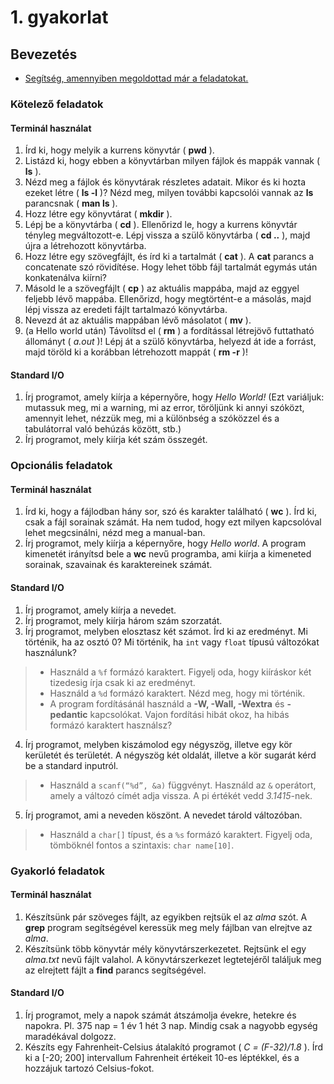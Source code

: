 # 1. gyakorlat

## Bevezetés

* [Segítség, amennyiben megoldottad már a feladatokat.](./demo01.md)

### Kötelező feladatok

#### Terminál használat

1. Írd ki, hogy melyik a kurrens könyvtár ( **pwd** ).
2. Listázd ki, hogy ebben a könyvtárban milyen fájlok és mappák vannak ( **ls** ).
3. Nézd meg a fájlok és könyvtárak részletes adatait. Mikor és ki hozta ezeket létre ( **ls -l** )? Nézd meg, milyen további kapcsolói vannak az **ls** parancsnak ( **man ls** ).
4. Hozz létre egy könyvtárat ( **mkdir** ).
5. Lépj be a könyvtárba ( **cd** ). Ellenőrizd le, hogy a kurrens könyvtár tényleg megváltozott-e. Lépj vissza a szülő könyvtárba ( **cd ..** ), majd újra a létrehozott könyvtárba.
6. Hozz létre egy szövegfájlt, és írd ki a tartalmát ( **cat** ). A **cat** parancs a concatenate szó rövidítése. Hogy lehet több fájl tartalmát egymás után konkatenálva kiírni?
7. Másold le a szövegfájlt ( **cp** ) az aktuális mappába, majd az eggyel feljebb lévő mappába. Ellenőrizd, hogy megtörtént-e a másolás, majd lépj vissza az eredeti fájlt tartalmazó könyvtárba.
8. Nevezd át az aktuális mappában lévő másolatot ( **mv** ).
9. (a Hello world után) Távolítsd el ( **rm** ) a fordítással létrejövő futtatható
állományt ( *a.out* )! Lépj át a szülő könyvtárba, helyezd át ide a forrást, majd töröld ki a korábban létrehozott mappát ( **rm -r** )!

#### Standard I/O

1. Írj programot, amely kiírja a képernyőre, hogy *Hello World!* (Ezt variáljuk: mutassuk meg, mi a warning, mi az error, töröljünk ki annyi szóközt, amennyit lehet, nézzük meg, mi a különbség a szóközzel és a tabulátorral való behúzás között, stb.)
2. Írj programot, mely kiírja két szám összegét.


### Opcionális feladatok

#### Terminál használat

1. Írd ki, hogy a fájlodban hány sor, szó és karakter található ( **wc** ). Írd ki, csak a fájl sorainak számát. Ha nem tudod, hogy ezt milyen kapcsolóval lehet megcsinálni, nézd meg a manual-ban.
2. Írj programot, mely kiírja a képernyőre, hogy *Hello world*. A program kimenetét irányítsd bele a **wc** nevű programba, ami kiírja a kimeneted sorainak, szavainak és karaktereinek számát.

#### Standard I/O

1. Írj programot, amely kiírja a nevedet.
2. Írj programot, mely kiírja három szám szorzatát.
3. Írj programot, melyben elosztasz két számot. Írd ki az eredményt. Mi történik, ha az osztó 0? Mi történik, ha `int` vagy `float` típusú változókat használunk?
> - Használd a `%f` formázó karaktert. Figyelj oda, hogy kiíráskor két tizedesig
írja csak ki az eredményt.
> - Használd a `%d` formázó karaktert. Nézd meg, hogy mi történik.
> - A program fordításánál használd a **-W, -Wall, -Wextra** és **-pedantic** kapcsolókat. Vajon fordítási hibát okoz, ha hibás formázó karaktert használsz?
4. Írj programot, melyben kiszámolod egy négyszög, illetve egy kör kerületét és területét. A négyszög két oldalát, illetve a kör sugarát kérd be a standard inputról.
> - Használd a `scanf(“%d”, &a)` függvényt. Használd az `&` operátort, amely a
változó címét adja vissza. A pi értékét vedd *3.1415*-nek.
5. Írj programot, ami a neveden köszönt. A nevedet tárold változóban.
> - Használd a `char[]` típust, és a `%s` formázó karaktert. Figyelj oda, tömböknél
fontos a szintaxis: `char name[10]`.


### Gyakorló feladatok

#### Terminál használat

1. Készítsünk pár szöveges fájlt, az egyikben rejtsük el az *alma* szót. A **grep**
program segítségével keressük meg mely fájlban van elrejtve az *alma*.
2. Készítsünk több könyvtár mély könyvtárszerkezetet. Rejtsünk el egy *alma.txt* nevű fájlt valahol. A könyvtárszerkezet legtetejéről találjuk meg az elrejtett fájlt a **find** parancs segítségével.

#### Standard I/O

1. Írj programot, mely a napok számát átszámolja évekre, hetekre és napokra. Pl. 375 nap = 1 év 1 hét 3 nap. Mindig csak a nagyobb egység maradékával dolgozz.
2. Készíts egy Fahrenheit-Celsius átalakító programot ( *C = (F-32)/1.8* ). Írd ki a [-20; 200] intervallum Fahrenheit értékeit 10-es léptékkel, és a hozzájuk tartozó Celsius-fokot.
